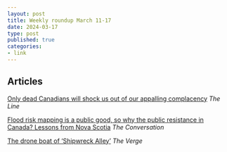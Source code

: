 ```yaml
---
layout: post
title: Weekly roundup March 11-17
date: 2024-03-17
type: post
published: true
categories:
- link
---
```


## Articles

[Only dead Canadians will shock us out of our appalling complacency](https://www.readtheline.ca/p/matt-gurney-only-dead-canadians-will "Matt Gurney: Only dead Canadians will shock us out of our appalling complacency") *The Line*

[Flood risk mapping is a public good, so why the public resistance in Canada? Lessons from Nova Scotia](https://theconversation.com/flood-risk-mapping-is-a-public-good-so-why-the-public-resistance-in-canada-lessons-from-nova-scotia-224902 "Flood risk mapping is a public good, so why the public resistance in Canada? Lessons from Nova Scotia. By Kate Sherren") *The Conversation*

[The drone boat of ‘Shipwreck Alley’](https://www.theverge.com/2020/3/5/21157791/drone-autonomous-boat-ben-shipwreck-alley-unh-noaa-great-lakes-thunder-bay "The drone boat of ‘Shipwreck Alley’. By Matthew Braga") *The Verge*
